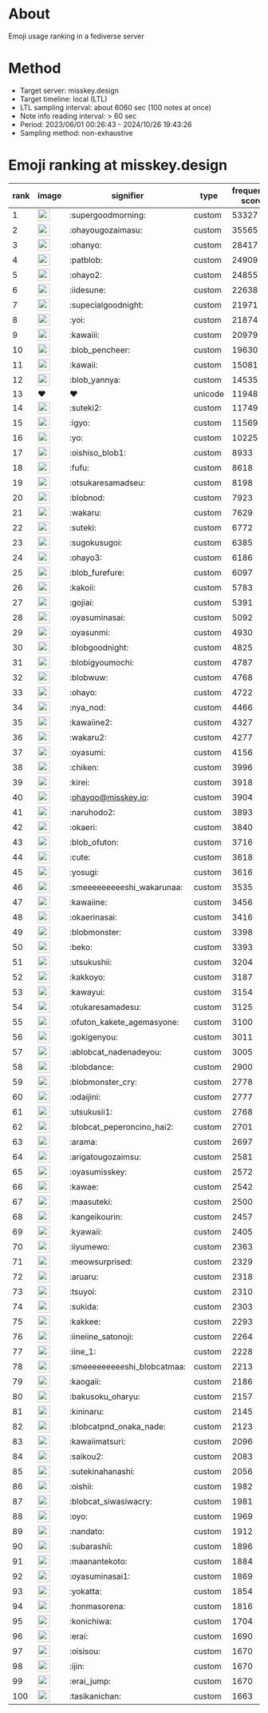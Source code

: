 # About
Emoji usage ranking in a fediverse server

# Method
- Target server: misskey.design
- Target timeline: local (LTL)
- LTL sampling interval: about 6060 sec (100 notes at once)
- Note info reading interval: > 60 sec
- Period: 2023/06/01 00:26:43 - 2024/10/26 19:43:26 
- Sampling method: non-exhaustive

# Emoji ranking at misskey.design

|rank|image|signifier|type|frequency score|
|----|----|----|----|----|
|1|<img height="24" src="https://misskey.design/emoji/supergoodmorning.webp">|:supergoodmorning:|custom|53327|
|2|<img height="24" src="https://misskey.design/emoji/ohayougozaimasu.webp">|:ohayougozaimasu:|custom|35565|
|3|<img height="24" src="https://misskey.design/emoji/ohanyo.webp">|:ohanyo:|custom|28417|
|4|<img height="24" src="https://misskey.design/emoji/patblob.webp">|:patblob:|custom|24909|
|5|<img height="24" src="https://misskey.design/emoji/ohayo2.webp">|:ohayo2:|custom|24855|
|6|<img height="24" src="https://misskey.design/emoji/iidesune.webp">|:iidesune:|custom|22638|
|7|<img height="24" src="https://misskey.design/emoji/supecialgoodnight.webp">|:supecialgoodnight:|custom|21971|
|8|<img height="24" src="https://misskey.design/emoji/yoi.webp">|:yoi:|custom|21874|
|9|<img height="24" src="https://misskey.design/emoji/kawaiii.webp">|:kawaiii:|custom|20979|
|10|<img height="24" src="https://misskey.design/emoji/blob_pencheer.webp">|:blob_pencheer:|custom|19630|
|11|<img height="24" src="https://misskey.design/emoji/kawaii.webp">|:kawaii:|custom|15081|
|12|<img height="24" src="https://misskey.design/emoji/blob_yannya.webp">|:blob_yannya:|custom|14535|
|13|❤|❤|unicode|11948|
|14|<img height="24" src="https://misskey.design/emoji/suteki2.webp">|:suteki2:|custom|11749|
|15|<img height="24" src="https://misskey.design/emoji/igyo.webp">|:igyo:|custom|11569|
|16|<img height="24" src="https://misskey.design/emoji/yo.webp">|:yo:|custom|10225|
|17|<img height="24" src="https://misskey.design/emoji/oishiso_blob1.webp">|:oishiso_blob1:|custom|8933|
|18|<img height="24" src="https://misskey.design/emoji/fufu.webp">|:fufu:|custom|8618|
|19|<img height="24" src="https://misskey.design/emoji/otsukaresamadseu.webp">|:otsukaresamadseu:|custom|8198|
|20|<img height="24" src="https://misskey.design/emoji/blobnod.webp">|:blobnod:|custom|7923|
|21|<img height="24" src="https://misskey.design/emoji/wakaru.webp">|:wakaru:|custom|7629|
|22|<img height="24" src="https://misskey.design/emoji/suteki.webp">|:suteki:|custom|6772|
|23|<img height="24" src="https://misskey.design/emoji/sugokusugoi.webp">|:sugokusugoi:|custom|6385|
|24|<img height="24" src="https://misskey.design/emoji/ohayo3.webp">|:ohayo3:|custom|6186|
|25|<img height="24" src="https://misskey.design/emoji/blob_furefure.webp">|:blob_furefure:|custom|6097|
|26|<img height="24" src="https://misskey.design/emoji/kakoii.webp">|:kakoii:|custom|5783|
|27|<img height="24" src="https://misskey.design/emoji/gojiai.webp">|:gojiai:|custom|5391|
|28|<img height="24" src="https://misskey.design/emoji/oyasuminasai.webp">|:oyasuminasai:|custom|5092|
|29|<img height="24" src="https://misskey.design/emoji/oyasunmi.webp">|:oyasunmi:|custom|4930|
|30|<img height="24" src="https://misskey.design/emoji/blobgoodnight.webp">|:blobgoodnight:|custom|4825|
|31|<img height="24" src="https://misskey.design/emoji/blobigyoumochi.webp">|:blobigyoumochi:|custom|4787|
|32|<img height="24" src="https://misskey.design/emoji/blobwuw.webp">|:blobwuw:|custom|4768|
|33|<img height="24" src="https://misskey.design/emoji/ohayo.webp">|:ohayo:|custom|4722|
|34|<img height="24" src="https://misskey.design/emoji/nya_nod.webp">|:nya_nod:|custom|4466|
|35|<img height="24" src="https://misskey.design/emoji/kawaiine2.webp">|:kawaiine2:|custom|4327|
|36|<img height="24" src="https://misskey.design/emoji/wakaru2.webp">|:wakaru2:|custom|4277|
|37|<img height="24" src="https://misskey.design/emoji/oyasumi.webp">|:oyasumi:|custom|4156|
|38|<img height="24" src="https://misskey.design/emoji/chiken.webp">|:chiken:|custom|3996|
|39|<img height="24" src="https://misskey.design/emoji/kirei.webp">|:kirei:|custom|3918|
|40|<img height="24" src="https://misskey.design/emoji/ohayoo.webp">|:ohayoo@misskey.io:|custom|3904|
|41|<img height="24" src="https://misskey.design/emoji/naruhodo2.webp">|:naruhodo2:|custom|3893|
|42|<img height="24" src="https://misskey.design/emoji/okaeri.webp">|:okaeri:|custom|3840|
|43|<img height="24" src="https://misskey.design/emoji/blob_ofuton.webp">|:blob_ofuton:|custom|3716|
|44|<img height="24" src="https://misskey.design/emoji/cute.webp">|:cute:|custom|3618|
|45|<img height="24" src="https://misskey.design/emoji/yosugi.webp">|:yosugi:|custom|3616|
|46|<img height="24" src="https://misskey.design/emoji/smeeeeeeeeeshi_wakarunaa.webp">|:smeeeeeeeeeshi_wakarunaa:|custom|3535|
|47|<img height="24" src="https://misskey.design/emoji/kawaiine.webp">|:kawaiine:|custom|3456|
|48|<img height="24" src="https://misskey.design/emoji/okaerinasai.webp">|:okaerinasai:|custom|3416|
|49|<img height="24" src="https://misskey.design/emoji/blobmonster.webp">|:blobmonster:|custom|3398|
|50|<img height="24" src="https://misskey.design/emoji/beko.webp">|:beko:|custom|3393|
|51|<img height="24" src="https://misskey.design/emoji/utsukushii.webp">|:utsukushii:|custom|3204|
|52|<img height="24" src="https://misskey.design/emoji/kakkoyo.webp">|:kakkoyo:|custom|3187|
|53|<img height="24" src="https://misskey.design/emoji/kawayui.webp">|:kawayui:|custom|3154|
|54|<img height="24" src="https://misskey.design/emoji/otukaresamadesu.webp">|:otukaresamadesu:|custom|3125|
|55|<img height="24" src="https://misskey.design/emoji/ofuton_kakete_agemasyone.webp">|:ofuton_kakete_agemasyone:|custom|3100|
|56|<img height="24" src="https://misskey.design/emoji/gokigenyou.webp">|:gokigenyou:|custom|3011|
|57|<img height="24" src="https://misskey.design/emoji/ablobcat_nadenadeyou.webp">|:ablobcat_nadenadeyou:|custom|3005|
|58|<img height="24" src="https://misskey.design/emoji/blobdance.webp">|:blobdance:|custom|2900|
|59|<img height="24" src="https://misskey.design/emoji/blobmonster_cry.webp">|:blobmonster_cry:|custom|2778|
|60|<img height="24" src="https://misskey.design/emoji/odaijini.webp">|:odaijini:|custom|2777|
|61|<img height="24" src="https://misskey.design/emoji/utsukusii1.webp">|:utsukusii1:|custom|2768|
|62|<img height="24" src="https://misskey.design/emoji/blobcat_peperoncino_hai2.webp">|:blobcat_peperoncino_hai2:|custom|2701|
|63|<img height="24" src="https://misskey.design/emoji/arama.webp">|:arama:|custom|2697|
|64|<img height="24" src="https://misskey.design/emoji/arigatougozaimsu.webp">|:arigatougozaimsu:|custom|2581|
|65|<img height="24" src="https://misskey.design/emoji/oyasumisskey.webp">|:oyasumisskey:|custom|2572|
|66|<img height="24" src="https://misskey.design/emoji/kawae.webp">|:kawae:|custom|2542|
|67|<img height="24" src="https://misskey.design/emoji/maasuteki.webp">|:maasuteki:|custom|2500|
|68|<img height="24" src="https://misskey.design/emoji/kangeikourin.webp">|:kangeikourin:|custom|2457|
|69|<img height="24" src="https://misskey.design/emoji/kyawaii.webp">|:kyawaii:|custom|2405|
|70|<img height="24" src="https://misskey.design/emoji/iiyumewo.webp">|:iiyumewo:|custom|2363|
|71|<img height="24" src="https://misskey.design/emoji/meowsurprised.webp">|:meowsurprised:|custom|2329|
|72|<img height="24" src="https://misskey.design/emoji/aruaru.webp">|:aruaru:|custom|2318|
|73|<img height="24" src="https://misskey.design/emoji/tsuyoi.webp">|:tsuyoi:|custom|2310|
|74|<img height="24" src="https://misskey.design/emoji/sukida.webp">|:sukida:|custom|2303|
|75|<img height="24" src="https://misskey.design/emoji/kakkee.webp">|:kakkee:|custom|2293|
|76|<img height="24" src="https://misskey.design/emoji/iineiine_satonoji.webp">|:iineiine_satonoji:|custom|2264|
|77|<img height="24" src="https://misskey.design/emoji/iine_1.webp">|:iine_1:|custom|2228|
|78|<img height="24" src="https://misskey.design/emoji/smeeeeeeeeeshi_blobcatmaa.webp">|:smeeeeeeeeeshi_blobcatmaa:|custom|2213|
|79|<img height="24" src="https://misskey.design/emoji/kaogaii.webp">|:kaogaii:|custom|2186|
|80|<img height="24" src="https://misskey.design/emoji/bakusoku_oharyu.webp">|:bakusoku_oharyu:|custom|2157|
|81|<img height="24" src="https://misskey.design/emoji/kininaru.webp">|:kininaru:|custom|2145|
|82|<img height="24" src="https://misskey.design/emoji/blobcatpnd_onaka_nade.webp">|:blobcatpnd_onaka_nade:|custom|2123|
|83|<img height="24" src="https://misskey.design/emoji/kawaiimatsuri.webp">|:kawaiimatsuri:|custom|2096|
|84|<img height="24" src="https://misskey.design/emoji/saikou2.webp">|:saikou2:|custom|2083|
|85|<img height="24" src="https://misskey.design/emoji/sutekinahanashi.webp">|:sutekinahanashi:|custom|2056|
|86|<img height="24" src="https://misskey.design/emoji/oishii.webp">|:oishii:|custom|1982|
|87|<img height="24" src="https://misskey.design/emoji/blobcat_siwasiwacry.webp">|:blobcat_siwasiwacry:|custom|1981|
|88|<img height="24" src="https://misskey.design/emoji/oyo.webp">|:oyo:|custom|1969|
|89|<img height="24" src="https://misskey.design/emoji/nandato.webp">|:nandato:|custom|1912|
|90|<img height="24" src="https://misskey.design/emoji/subarashii.webp">|:subarashii:|custom|1896|
|91|<img height="24" src="https://misskey.design/emoji/maanantekoto.webp">|:maanantekoto:|custom|1884|
|92|<img height="24" src="https://misskey.design/emoji/oyasuminasai1.webp">|:oyasuminasai1:|custom|1869|
|93|<img height="24" src="https://misskey.design/emoji/yokatta.webp">|:yokatta:|custom|1854|
|94|<img height="24" src="https://misskey.design/emoji/honmasorena.webp">|:honmasorena:|custom|1816|
|95|<img height="24" src="https://misskey.design/emoji/konichiwa.webp">|:konichiwa:|custom|1704|
|96|<img height="24" src="https://misskey.design/emoji/erai.webp">|:erai:|custom|1690|
|97|<img height="24" src="https://misskey.design/emoji/oisisou.webp">|:oisisou:|custom|1670|
|98|<img height="24" src="https://misskey.design/emoji/ijin.webp">|:ijin:|custom|1670|
|99|<img height="24" src="https://misskey.design/emoji/erai_jump.webp">|:erai_jump:|custom|1670|
|100|<img height="24" src="https://misskey.design/emoji/tasikanichan.webp">|:tasikanichan:|custom|1663|
